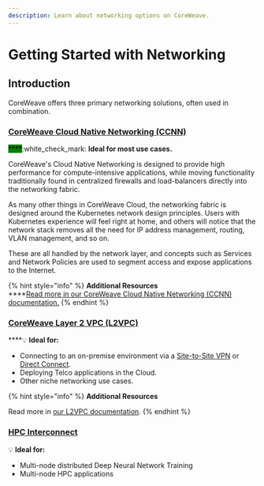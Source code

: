 ```yaml
---
description: Learn about networking options on CoreWeave.
---
```


# Getting Started with Networking

## Introduction

CoreWeave offers three primary networking solutions, often used in combination.

### [CoreWeave Cloud Native Networking (CCNN)](../coreweave-kubernetes/networking/coreweave-cloud-native-networking-ccnn.md)

<mark style="background-color:green;">****</mark>:white\_check\_mark: **Ideal for most use cases.**

CoreWeave's Cloud Native Networking is designed to provide high performance for compute-intensive applications, while moving functionality traditionally found in centralized firewalls and load-balancers directly into the networking fabric.

As many other things in CoreWeave Cloud, the networking fabric is designed around the Kubernetes network design principles. Users with Kubernetes experience will feel right at home, and others will notice that the network stack removes all the need for IP address management, routing, VLAN management, and so on.

These are all handled by the network layer, and concepts such as Services and Network Policies are used to segment access and expose applications to the Internet.

{% hint style="info" %}
**Additional Resources**\
****[Read more in our CoreWeave Cloud Native Networking (CCNN) documentation.](../coreweave-kubernetes/networking/coreweave-cloud-native-networking-ccnn.md)
{% endhint %}

### [CoreWeave Layer 2 VPC (L2VPC)](../coreweave-kubernetes/networking/layer-2-vpc-l2vpc/)

****:bulb: **Ideal for:**

* Connecting to an on-premise environment via a [Site-to-Site VPN](getting-started-with-networking.md#site-to-site-vpn) or [Direct Connect](../coreweave-kubernetes/networking/site-to-site-connections/direct-connections.md).
* Deploying Telco applications in the Cloud.
* Other niche networking use cases.

{% hint style="info" %}
**Additional Resources**

Read more in [our L2VPC documentation](../coreweave-kubernetes/networking/layer-2-vpc-l2vpc/).
{% endhint %}

### ****[**HPC Interconnect**](getting-started-with-networking.md#hpc-interconnect)****

:bulb: **Ideal for:**

* Multi-node distributed Deep Neural Network Training
* Multi-node HPC applications
